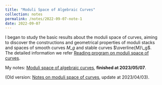 ```yaml
---
title: "Moduli Space of Algebraic Curves"
collection: notes
permalink: /notes/2022-09-07-note-1
date: 2022-09-07
---
```

I began to study the basic results about the moduli space of curves, aiming to discover the constructions and geometrical properties of moduli stacks and spaces of smooth curves $M\_g$ and stable curves $\overline{M}\_g$. The detailed information we refer [Reading program on moduli space of curves](https://dvlxlwz.github.io//Blogs/2022-11-15-Reading-program-on-moduli-space-of-curves).

My notes: [Moduli space of algebraic curves](https://dvlxlwz.github.io/files/ModuliSpaceCurves.pdf), **finished at 2023/05/07**.

(Old version: [Notes on moduli space of curves](https://dvlxlwz.github.io/MyBlogs/my_notes/ModuliSpaceCurvesReadingNotes.pdf), update at 2023/04/03).
